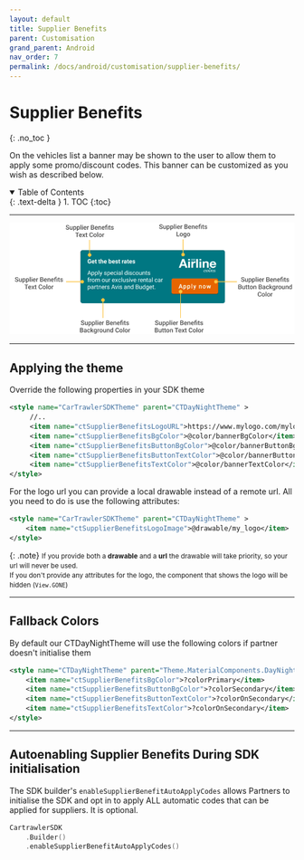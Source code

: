 ```yaml
---
layout: default
title: Supplier Benefits
parent: Customisation
grand_parent: Android
nav_order: 7
permalink: /docs/android/customisation/supplier-benefits/
---
```


# Supplier Benefits
{: .no_toc }

On the vehicles list a banner may be shown to the user to allow them to apply some promo/discount
codes. This banner can be customized as you wish as described below.

<details open markdown="block">
  <summary>
    Table of Contents
  </summary>
  {: .text-delta }
1. TOC
{:toc}
</details>

---

![](/uploads/supplier_benefits_banner.png)

---

## Applying the theme

Override the following properties in your SDK theme
```xml
<style name="CarTrawlerSDKTheme" parent="CTDayNightTheme" >
     //..
     <item name="ctSupplierBenefitsLogoURL">https://www.mylogo.com/mylogo.png</item>
     <item name="ctSupplierBenefitsBgColor">@color/bannerBgColor</item>
     <item name="ctSupplierBenefitsButtonBgColor">@color/bannerButtonBgColor</item>
     <item name="ctSupplierBenefitsButtonTextColor">@color/bannerButtonTextColor</item>
     <item name="ctSupplierBenefitsTextColor">@color/bannerTextColor</item>
</style>
```   

For the logo url you can provide a local drawable instead of a remote url. All you need to do is
use the following attributes:

```xml
<style name="CarTrawlerSDKTheme" parent="CTDayNightTheme" >
    <item name="ctSupplierBenefitsLogoImage">@drawable/my_logo</item>
</style>
```

{: .note}
<small>If you provide both a <b>drawable</b> and a <b>url</b> the drawable will take priority, so your url will never be used.<br />
If you don't provide any attributes for the logo, the component that shows the logo will be hidden (`View.GONE`)</small>

---

## Fallback Colors

By default our CTDayNightTheme will use the following colors if partner doesn't initialise them

```xml
<style name="CTDayNightTheme" parent="Theme.MaterialComponents.DayNight.NoActionBar">
    <item name="ctSupplierBenefitsBgColor">?colorPrimary</item>
    <item name="ctSupplierBenefitsButtonBgColor">?colorSecondary</item>
    <item name="ctSupplierBenefitsButtonTextColor">?colorOnSecondary</item>
    <item name="ctSupplierBenefitsTextColor">?colorOnSecondary</item>
</style>
```

---

## Autoenabling Supplier Benefits During SDK initialisation

The SDK builder's `enableSupplierBenefitAutoApplyCodes` allows Partners to initialise the SDK and opt in to apply ALL automatic codes that can be applied for suppliers. It is optional. 

```kotlin
CartrawlerSDK
    .Builder()
    .enableSupplierBenefitAutoApplyCodes()
```